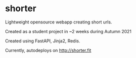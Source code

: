 # shorter

Lightweight opensource webapp creating short urls.

Created as a student project in ~2 weeks during Autumn 2021

Created using FastAPI, Jinja2, Redis.

Currently, autodeploys on http://shorter.fit
